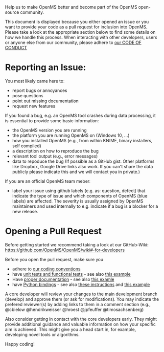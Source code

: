 Help us to make OpenMS better and become part of the OpenMS open-source community.

This document is displayed because you either opened an issue or you want to provide your code as a pull request for inclusion into OpenMS. Please take a look at the appropriate section below to find some details on how we handle this process.
When interacting with other developers, users or anyone else from our community, please adhere to
[our CODE OF CONDUCT](https://github.com/OpenMS/OpenMS/blob/develop/CODE_OF_CONDUCT.md)

# Reporting an Issue:

You most likely came here to:
  - report bugs or annoyances
  - pose questions
  - point out missing documentation
  - request new features

If you found a bug, e.g. an OpenMS tool crashes during data processing, it is essential to provide some basic information:
  - the OpenMS version you are running
  - the platform you are running OpenMS on (Windows 10, ...)
  - how you installed OpenMS (e.g., from within KNIME, binary installers, self compiled)
  - a description on how to reproduce the bug
  - relevant tool output (e.g., error messages)
  - data to repoduce the bug (If possible as a GitHub gist. Other platforms like Dropbox, Google Drive links also work. If you can't share the data publicly please indicate this and we will contact you in private.)

If you are an official OpenMS team meber:
  - label your issue using github labels (e.g. as: question, defect) that indicate the type of issue and which components of OpenMS (blue labels) are affected. The severity is usually assigned by OpenMS maintainers and used internally to e.g. indicate if a bug is a blocker for a new release.

# Opening a Pull Request

Before getting started we recommend taking a look at our GitHub-Wiki: https://github.com/OpenMS/OpenMS/wiki#-for-developers

Before you open the pull request, make sure you
 - adhere to [our coding conventions](https://github.com/OpenMS/OpenMS/wiki/Coding-conventions)
 - have [unit tests and functional tests](https://github.com/OpenMS/OpenMS/wiki/Write-tests) - see also [this example](https://github.com/OpenMS/OpenMS/blob/develop/src/tests/class_tests/openms/source/MSNumpressCoder_test.cpp)
 - Have [proper documentation](https://github.com/OpenMS/OpenMS/wiki/Coding-conventions#doxygen) - see also [this examle](https://github.com/OpenMS/OpenMS/blob/develop/src/openms/include/OpenMS/FORMAT/MSNumpressCoder.h) 
 - have [Python bindings](https://pyopenms.readthedocs.io/en/latest/wrap_classes.html) - see also [these instructions](https://github.com/OpenMS/OpenMS/wiki/pyOpenMS#wrap) and [this example](https://github.com/OpenMS/OpenMS/blob/develop/src/pyOpenMS/pxds/MSNumpressCoder.pxd)
 
A core developer will review your changes to the main development branch (develop) and approve them (or ask for modifications). You may indicate the prefered reviewer(s) by adding links to them in a comment section (e.g., @cbielow @hendrikweisser @hroest @jpfeuffer @timosachsenberg)

Also consider getting in contact with the core developers early. They might provide additional guidance and valuable information on how your specific aim is achieved. This might give you a head start in, for example, developing novel tools or algorithms.

Happy coding!
